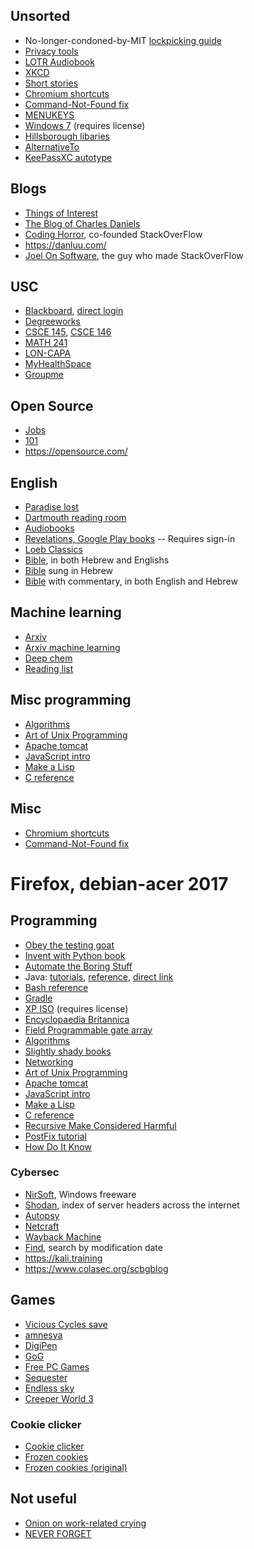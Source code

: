 ## Unsorted
- No-longer-condoned-by-MIT
[lockpicking guide](http://www.capricorn.org/~akira/home/lockpick/chapter8.html)
- [Privacy tools](https://privacytoolsio.github.io/privacytools.io/)
- [LOTR Audiobook](https://www.lotro.com/forums/showthread.php?526967%20Lord%20of%20The%20Rings%20Dramatized%20Audio%20Books)
- [XKCD](https://xkcd.com/)
- [Short stories](https://qntm.org/structure)
- [Chromium shortcuts](https://support.google.com/chrome/answer/157179?hl=en)
- [Command-Not-Found fix](https://bugs.debian.org/cgi-bin/bugreport.cgi?bug=703971)
- [MENUKEYS](https://ctan.math.ca/tex-archive/macros/latex/contrib/menukeys/menukeys.pdf)
- [Windows 7](https://microsoft.com/en-us/software-download/windows7)
  (requires license)
- [Hillsborough libaries](https://hcplc.org/)
- [AlternativeTo](https://alternativeto.net/)
- [KeePassXC autotype](https://github.com/keepassxreboot/keepassxc/wiki/Autotype-Custom-Sequence#keywords)

## Blogs
- [Things of Interest](https://qntm.org/)
- [The Blog of Charles Daniels](http://cdaniels.net/)
- [Coding Horror](https://blog.codinghorror.com/), co-founded StackOverFlow
- https://danluu.com/
- [Joel On Software](https://www.joelonsoftware.com/), the guy who made StackOverFlow

## USC
- [Blackboard](https://blackboard.sc.edu/),
  [direct login](https://cas.auth.sc.edu/cas/login?service=https%3A%2F%2Fblackboard.sc.edu%2Fwebapps%2Fbb-auth-provider-cas-bb_bb60%2Fexecute%2FcasLogin%3Fcmd%3Dlogin%26authProviderId%3D_132_1%26redirectUrl%3Dhttps%253A%252F%252Fblackboard.sc.edu%252Fwebapps%252Fportal%252Fexecute%252FdefaultTab%26globalLogoutEnabled%3Dtrue)
- [Degreeworks](https://degreeworks.onecarolina.sc.edu/col/DashboardServlet/dashboard)
- [CSCE 145](https://cse.sc.edu/~shephejj/csce145/),
  [CSCE 146](https://cse.sc.edu/~shephejj/csce146/)
- [MATH 241](http://people.math.sc.edu/xfliu/teaching/Spring2018/math241/math241.htm)
- [LON-CAPA](https://loncapa2.physics.sc.edu/adm/roles)
- [MyHealthSpace](https://myhealthspace.ushs.sc.edu/login_directory.aspx)
- [Groupme](https://web.groupme.com/chats)

## Open Source
- [Jobs](https://www.opensourcejobs.com/)
- [101](http://opensource101.com/)
- https://opensource.com/

## English
- [Paradise lost](http://www.paradiselost.org/8-Search-All.html)
- [Dartmouth reading room](https://www.dartmouth.edu/~milton/reading_room/pl/book_1/text.shtml)
- [Audiobooks](http://paradiselostreading.wordpress.com/the-recordings/)
- [Revelations, Google Play books](https://play.google.com/books/reader?id=_-IhIjGMUvYC&printsec=frontcover&pg=GBS.PT4624)
-- Requires sign-in
- [Loeb Classics](https://www.loebclassics.com)
- [Bible](https://www.mechon-mamre.org), in both Hebrew and Englishs
- [Bible](http://bible.ort.org/intro1.asp?lang=1) sung in Hebrew
- [Bible](https://www.sefaria.org/texts) with commentary, in both English and Hebrew

## Machine learning
- [Arxiv](https://arxiv.org/)
- [Arxiv machine learning](http://www.arxiv-sanity.com/1509.09292)
- [Deep chem](https://deepchem.io/)
- [Reading list](http://deeplearning.net/reading-list/)

## Misc programming
- [Algorithms](https://web.engr.illinois.edu/~jeffe/teaching/algorithms/)
- [Art of Unix Programming](http://catb.org/~esr/writings/taoup/html/)
- [Apache tomcat](http://www.coreservlets.com/Apache-Tomcat-Tutorial/test-server.html#Start-Server)
- [JavaScript intro](https://developer.mozilla.org/en-US/docs/Web/JavaScript/Reference/Operators/Arithmetic_Operators)
- [Make a Lisp](http://www.buildyourownlisp.com/contents)
- [C reference](http://www.cs.yale.edu/homes/aspnes/classes/223/notes.html)

## Misc
- [Chromium shortcuts](https://support.google.com/chrome/answer/157179?hl=en)
- [Command-Not-Found fix](https://bugs.debian.org/cgi-bin/bugreport.cgi?bug=703971)


# Firefox, debian-acer 2017

## Programming
- [Obey the testing goat](http://www.obeythetestinggoat.com/pages/book.html)
- [Invent with Python book](https://inventwithpython.com/)
- [Automate the Boring Stuff](https://automatetheboringstuff.com/)
- Java: [tutorials](https://docs.oracle.com/javase/tutorial/),
  [reference](https://docs.oracle.com/javase/),
  [direct link](https://docs.oracle.com/javase/9/docs/api/overview-summary.html)
- [Bash reference](https://www.gnu.org/software/bash/manual/bash.html#Bash-Features)
- [Gradle](https://docs.gradle.org/2.14/userguide/gradle_daemon.html)
- [XP ISO](https://www.microsoft.com/en-us/download/confirmation.aspx?id=18242) (requires license)
- [Encyclopaedia Britannica](https://school.eb.com/levels/high/students)
- [Field Programmable gate array](https://en.wikipedia.org/wiki/Field-programmable_gate_array)
- [Algorithms](https://web.engr.illinois.edu/~jeffe/teaching/algorithms/)
- [Slightly shady books](https://github.com/haseebr/competitive-programming/tree/master/Materials)
- [Networking](http://www.bau.edu.jo/UserPortal/UserProfile/PostsAttach/10617_1870_1.pdf)
- [Art of Unix Programming](http://catb.org/~esr/writings/taoup/html/)
- [Apache tomcat](http://www.coreservlets.com/Apache-Tomcat-Tutorial/test-server.html#Start-Server)
- [JavaScript intro](https://developer.mozilla.org/en-US/docs/Web/JavaScript/Reference/Operators/Arithmetic_Operators)
- [Make a Lisp](http://www.buildyourownlisp.com/contents)
- [C reference](http://www.cs.yale.edu/homes/aspnes/classes/223/notes.html)
- [Recursive Make Considered Harmful](http://aegis.sourceforge.net/auug97.pdf)
- [PostFix tutorial](https://help.ubuntu.com/community/PostfixBasicSetupHowto)
- [How Do It Know](http://www.buthowdoitknow.com/)

### Cybersec
- [NirSoft](https://nirsoft.net/), Windows freeware
- [Shodan](https://www.shodan.io/), index of server headers across the internet
- [Autopsy](https://www.sleuthkit.org/autopsy/)
- [Netcraft](https://www.netcraft.com/)
- [Wayback Machine](https://archive.org/)
- [Find](https://www.gnu.org/software/findutils/manual/html_mono/find.html#Time), search by modification date
- https://kali.training
- https://www.colasec.org/scbgblog

## Games
- [Vicious Cycles save](https://bloomengine.com/cycles/index.php?id=y8wrzkxJdS5NykzOSXV0dMxE4xcnlqW6J-aCmIaGIMLMEQwMDA0MwQBE5RhCgYGBgRFEzMAAxIEDQyOghAEA)
- [amnesya](http://www.amnesya.com/riddles/01-10/01-Nature/)
- [DigiPen](http://games.digipen.edu/)
- [GoG](https://www.gog.com/account)
- [Free PC Games](http://www.freepcgamers.com/)
- [Sequester](https://armorgames.com/play/13357/sequester)
- [Endless sky](https://mentors.debian.net/package/endless-sky)
- [Creeper World 3](https://knucklecracker.com/creeperworld3/redownload.php)

### Cookie clicker
- [Cookie clicker](http://orteil.dashnet.org/cookieclicker/beta)
- [Frozen cookies][cookies]
- [Frozen cookies (original)][cookies 2]

## Not useful

- [Onion on work-related crying](https://local.theonion.com/hr-director-reminds-employees-that-any-crying-done-at-o-1819577390)
- [NEVER FORGET](https://en.wikipedia.org/wiki/Troy#Schliemann)


[cookies]: javascript:(%20%20%20function%20()%20{%20%20%20%20%20var%20js%20=%20document.createElement('script');%20%20%20%20%20js.setAttribute('type',%20'text/javascript');%20%20%20%20%20js.setAttribute('id',%20'frozenCookieScript');%20%20%20%20%20js.setAttribute('src',%20'https://rawgithub.com/Icehawk78/FrozenCookies/master/frozen_cookies.js');%20%20%20%20%20document.head.appendChild(js);%20%20}()%20);
[cookies 2]: javascript:(%20%20%20function%20()%20{%20%20%20%20%20var%20js%20=%20document.createElement('script');%20%20%20%20%20js.setAttribute('type',%20'text/javascript');%20%20%20%20%20js.setAttribute('id',%20'frozenCookieScript');%20%20%20%20%20js.setAttribute('src',%20'http://icehawk78.github.io/FrozenCookies/frozen_cookies.js');%20%20%20%20%20document.head.appendChild(js);%20%20}()%20);

